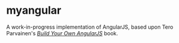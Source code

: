 # myangular

A work-in-progress implementation of AngularJS, based upon Tero Parvainen's *[Build Your Own AngularJS](https://github.com/teropa/build-your-own-angularjs)* book. 
